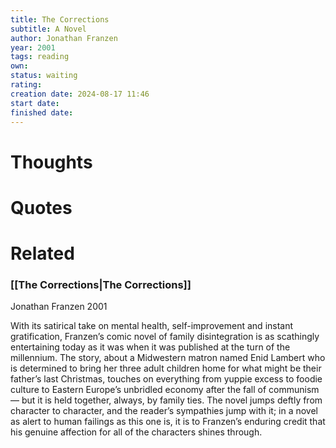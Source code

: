 ```yaml
---
title: The Corrections
subtitle: A Novel
author: Jonathan Franzen
year: 2001
tags: reading
own: 
status: waiting
rating: 
creation date: 2024-08-17 11:46
start date: 
finished date: 
---
```

# Thoughts  
  
# Quotes  
  
# Related  
  
### [[The Corrections|The Corrections]]  
  
Jonathan Franzen 2001  
  
With its satirical take on mental health, self-improvement and instant gratification, Franzen’s comic novel of family disintegration is as scathingly entertaining today as it was when it was published at the turn of the millennium. The story, about a Midwestern matron named Enid Lambert who is determined to bring her three adult children home for what might be their father’s last Christmas, touches on everything from yuppie excess to foodie culture to Eastern Europe’s unbridled economy after the fall of communism — but it is held together, always, by family ties. The novel jumps deftly from character to character, and the reader’s sympathies jump with it; in a novel as alert to human failings as this one is, it is to Franzen’s enduring credit that his genuine affection for all of the characters shines through.  
  
